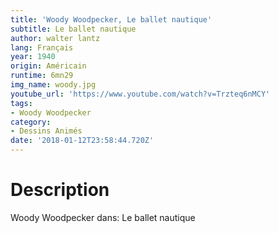 ```yaml
---
title: 'Woody Woodpecker, Le ballet nautique'
subtitle: Le ballet nautique
author: walter lantz
lang: Français
year: 1940
origin: Américain
runtime: 6mn29
img_name: woody.jpg
youtube_url: 'https://www.youtube.com/watch?v=Trzteq6nMCY'
tags:
- Woody Woodpecker
category:
- Dessins Animés
date: '2018-01-12T23:58:44.720Z'
---
```


# Description
Woody Woodpecker dans: Le ballet nautique
